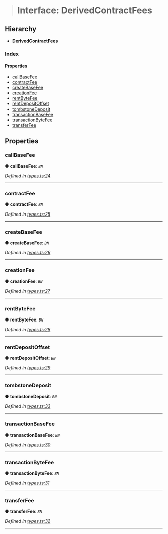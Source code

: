 > # Interface: DerivedContractFees

## Hierarchy

* **DerivedContractFees**

### Index

#### Properties

* [callBaseFee](_types_.derivedcontractfees.md#callbasefee)
* [contractFee](_types_.derivedcontractfees.md#contractfee)
* [createBaseFee](_types_.derivedcontractfees.md#createbasefee)
* [creationFee](_types_.derivedcontractfees.md#creationfee)
* [rentByteFee](_types_.derivedcontractfees.md#rentbytefee)
* [rentDepositOffset](_types_.derivedcontractfees.md#rentdepositoffset)
* [tombstoneDeposit](_types_.derivedcontractfees.md#tombstonedeposit)
* [transactionBaseFee](_types_.derivedcontractfees.md#transactionbasefee)
* [transactionByteFee](_types_.derivedcontractfees.md#transactionbytefee)
* [transferFee](_types_.derivedcontractfees.md#transferfee)

## Properties

###  callBaseFee

● **callBaseFee**: *`BN`*

*Defined in [types.ts:24](https://github.com/polkadot-js/api/blob/d027eb0/packages/api-derive/src/types.ts#L24)*

___

###  contractFee

● **contractFee**: *`BN`*

*Defined in [types.ts:25](https://github.com/polkadot-js/api/blob/d027eb0/packages/api-derive/src/types.ts#L25)*

___

###  createBaseFee

● **createBaseFee**: *`BN`*

*Defined in [types.ts:26](https://github.com/polkadot-js/api/blob/d027eb0/packages/api-derive/src/types.ts#L26)*

___

###  creationFee

● **creationFee**: *`BN`*

*Defined in [types.ts:27](https://github.com/polkadot-js/api/blob/d027eb0/packages/api-derive/src/types.ts#L27)*

___

###  rentByteFee

● **rentByteFee**: *`BN`*

*Defined in [types.ts:28](https://github.com/polkadot-js/api/blob/d027eb0/packages/api-derive/src/types.ts#L28)*

___

###  rentDepositOffset

● **rentDepositOffset**: *`BN`*

*Defined in [types.ts:29](https://github.com/polkadot-js/api/blob/d027eb0/packages/api-derive/src/types.ts#L29)*

___

###  tombstoneDeposit

● **tombstoneDeposit**: *`BN`*

*Defined in [types.ts:33](https://github.com/polkadot-js/api/blob/d027eb0/packages/api-derive/src/types.ts#L33)*

___

###  transactionBaseFee

● **transactionBaseFee**: *`BN`*

*Defined in [types.ts:30](https://github.com/polkadot-js/api/blob/d027eb0/packages/api-derive/src/types.ts#L30)*

___

###  transactionByteFee

● **transactionByteFee**: *`BN`*

*Defined in [types.ts:31](https://github.com/polkadot-js/api/blob/d027eb0/packages/api-derive/src/types.ts#L31)*

___

###  transferFee

● **transferFee**: *`BN`*

*Defined in [types.ts:32](https://github.com/polkadot-js/api/blob/d027eb0/packages/api-derive/src/types.ts#L32)*

___